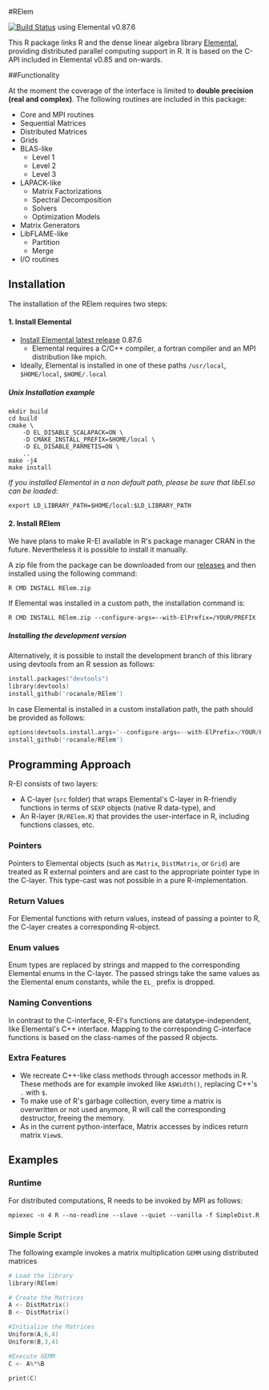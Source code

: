 #RElem

[![Build Status](https://travis-ci.org/rocanale/RElem.svg?branch=master)](https://travis-ci.org/rocanale/RElem) using Elemental v0.87.6

This R package links R and the dense linear algebra library
[Elemental](http://www.libelemental.org), providing distributed parallel
computing support in R.  It is based on the C-API included in Elemental
v0.85 and on-wards.

##Functionality

At the moment the coverage of the interface is limited to **double
precision (real and complex)**. The following routines are included in this
package: 

* Core and MPI routines
* Sequential Matrices
* Distributed Matrices
* Grids
* BLAS-like
    * Level 1
    * Level 2
    * Level 3
* LAPACK-like
    * Matrix Factorizations
    * Spectral Decomposition
    * Solvers
    * Optimization Models
* Matrix Generators
* LibFLAME-like
    * Partition
    * Merge
* I/O routines
  


## Installation

The installation of the RElem requires two steps:

#### 1. Install Elemental
- [Install Elemental latest release](https://github.com/elemental/Elemental/releases/tag/v0.87.6) 0.87.6
    - Elemental requires a C/C++ compiler, a fortran compiler and an MPI distribution like mpich. 
- Ideally, Elemental is installed in one of these paths `/usr/local`, `$HOME/local`, `$HOME/.local`


##### Unix Installation example

```
mkdir build
cd build
cmake \
    -D EL_DISABLE_SCALAPACK=ON \
    -D CMAKE_INSTALL_PREFIX=$HOME/local \
    -D EL_DISABLE_PARMETIS=ON \
    ..
make -j4
make install
```

*If you installed Elemental in a non default path, please be sure that libEl.so can be loaded*:

`export LD_LIBRARY_PATH=$HOME/local:$LD_LIBRARY_PATH`

#### 2. Install RElem
We have plans to make R-El available in R's package manager CRAN in the future. Nevertheless it is possible to install it manually.

A zip file from the package can be downloaded from our [releases](https://github.com/rocanale/RElem/releases) and then installed using the following command:

`R CMD INSTALL RElem.zip`

If Elemental was installed in a custom path, the installation command is:

`R CMD INSTALL RElem.zip --configure-args=--with-ElPrefix=/YOUR/PREFIX`

##### Installing the development version

Alternatively, it is possible to install the development branch of this library using devtools from an R session as follows:

```s
install.packages("devtools")
library(devtools)
install_github('rocanale/RElem')
```

In case Elemental is installed in a custom installation path, the path should be provided as follows:
```s
options(devtools.install.args='--configure-args=--with-ElPrefix=/YOUR/PREFIX')
install_github('rocanale/RElem')
```

## Programming Approach

R-El consists of two layers:

* A C-layer (`src` folder) that wraps Elemental's C-layer in R-friendly
functions in terms of `SEXP` objects (native R data-type), and
* An R-layer (`R/RElem.R`) that provides the user-interface in R, including
functions classes, etc.

### Pointers

Pointers to Elemental objects (such as `Matrix`, `DistMatrix`, or `Grid`) are
treated as R external pointers and are cast to the appropriate pointer type in
the C-layer.  This type-cast was not possible in a pure R-implementation.

### Return Values

For Elemental functions with return values, instead of passing a pointer to R,
the C-layer creates a corresponding R-object.

### Enum values

Enum types are replaced by strings and mapped to the corresponding Elemental
enums in the C-layer.  The passed strings take the same values as the Elemental
enum constants, while the `EL_` prefix is dropped.

### Naming Conventions

In contrast to the C-interface, R-El's functions are datatype-independent, like
Elemental's C++ interface.  Mapping to the corresponding C-interface functions
is based on the class-names of the passed R objects.

### Extra Features

* We recreate C++-like class methods through accessor methods in R.  These methods are for example invoked like `A$Width()`, replacing C++'s `.` with `$`.
* To make use of R's garbage collection, every time a matrix is overwritten or not used anymore, R will call the corresponding destructor, freeing the memory.
* As in the current python-interface, Matrix accesses by indices return matrix `View`s.

## Examples

### Runtime

For distributed computations, R needs to be invoked by MPI as follows:

`mpiexec -n 4 R --no-readline --slave --quiet --vanilla -f SimpleDist.R`

### Simple Script

The following example invokes a matrix multiplication `GEMM` using distributed matrices

```s
# Load the library
library(RElem)

# Create the Matrices
A <- DistMatrix()
B <- DistMatrix()

#Initialize the Matrices
Uniform(A,6,4)
Uniform(B,3,4)

#Execute GEMM
C <- A%*%B

print(C)

```
